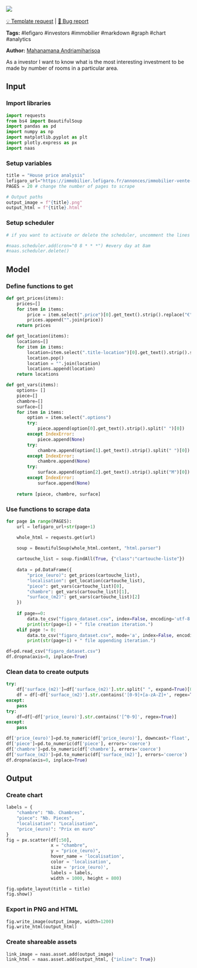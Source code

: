 <a href="https://app.naas.ai/user-redirect/naas/downloader?url=https://raw.githubusercontent.com/jupyter-naas/awesome-notebooks/master/LeFigaro/LeFigaro_House_Price_analysis.ipynb" target="_parent"><img src="https://naasai-public.s3.eu-west-3.amazonaws.com/open_in_naas.svg"/></a><br><br><a href="https://github.com/jupyter-naas/awesome-notebooks/issues/new?assignees=&labels=&template=template-request.md&title=Tool+-+Action+of+the+notebook+">💡 Template request</a> | <a href="https://github.com/jupyter-naas/awesome-notebooks/issues/new?assignees=&labels=bug&template=bug_report.md&title=LeFigaro+-+House+Price+analysis:+Error+short+description">🚨 Bug report</a>

**Tags:** #lefigaro #investors #immobilier #markdown #graph #chart #analytics

**Author:** [Mahanamana Andriamiharisoa](https://www.linkedin.com/in/mahanamana/)

As a investor I want to know what is the most interesting investment to be made by number of rooms in a particular area.

## Input

### Import libraries


```python
import requests
from bs4 import BeautifulSoup
import pandas as pd
import numpy as np
import matplotlib.pyplot as plt
import plotly.express as px
import naas
```

### Setup variables


```python
title = "House price analysis"
lefigaro_url="https://immobilier.lefigaro.fr/annonces/immobilier-vente-maison-paris.html?page=" #link can be changed but keep ?page= to ensure scraping
PAGES = 20 # change the number of pages to scrape

# Output paths
output_image = f"{title}.png"
output_html = f"{title}.html"
```

### Setup scheduler


```python
# if you want to activate or delete the scheduler, uncomment the lines below:

#naas.scheduler.add(cron="0 8 * * *") #every day at 8am
#naas.scheduler.delete() 
```

## Model

### Define functions to get


```python
def get_prices(items):
    prices=[]
    for item in items:
        price = item.select(".price")[0].get_text().strip().replace("€", "").split()
        prices.append("".join(price))
    return prices

def get_location(items):
    locations=[]
    for item in items:
        location=item.select(".title-location")[0].get_text().strip().split(" ")
        location.pop()
        location = "".join(location)
        locations.append(location)
    return locations

def get_vars(items):
    options= []
    piece=[]
    chambre=[]
    surface=[]
    for item in items:
        option = item.select(".options")
        try:
            piece.append(option[0].get_text().strip().split(" ")[0])
        except IndexError:
            piece.append(None)
        try:
            chambre.append(option[1].get_text().strip().split(" ")[0])
        except IndexError:
            chambre.append(None)
        try:
            surface.append(option[2].get_text().strip().split("M")[0])
        except IndexError:
            surface.append(None)
  
    return [piece, chambre, surface]
```

### Use functions to scrape data


```python
for page in range(PAGES):
    url = lefigaro_url+str(page+1)

    whole_html = requests.get(url)

    soup = BeautifulSoup(whole_html.content, "html.parser")
    
    cartouche_list = soup.findAll(True, {"class":"cartouche-liste"})
    
    data = pd.DataFrame({
        "price_(euro)": get_prices(cartouche_list),
        "localisation": get_location(cartouche_list),
        "piece": get_vars(cartouche_list)[0],
        "chambre": get_vars(cartouche_list)[1],
        "surface_(m2)": get_vars(cartouche_list)[2]
    })
    
    if page==0:
        data.to_csv("figaro_dataset.csv", index=False, encoding='utf-8')
        print(str(page+1) + " file creation iteration.")
    elif page != 0:
        data.to_csv("figaro_dataset.csv", mode='a', index=False, encoding='utf-8', header=False)
        print(str(page+1) + " file appending iteration.")
```


```python
df=pd.read_csv("figaro_dataset.csv")
df.dropna(axis=0, inplace=True)
```

### Clean data to create outputs


```python
try:
    df['surface_(m2)']=df['surface_(m2)'].str.split(" ", expand=True)[0]
    df = df[~df['surface_(m2)'].str.contains('[0-9]+[a-zA-Z]+', regex=True)] 
except:
    pass
try:
    df=df[~df['price_(euro)'].str.contains('[^0-9]', regex=True)]
except:
    pass

df['price_(euro)']=pd.to_numeric(df['price_(euro)'], downcast='float', errors='coerce')
df['piece']=pd.to_numeric(df['piece'], errors='coerce')
df['chambre']=pd.to_numeric(df['chambre'], errors='coerce')
df['surface_(m2)']=pd.to_numeric(df['surface_(m2)'], errors='coerce')
df.dropna(axis=0, inplace=True)
```

## Output

### Create chart


```python
labels = {
    "chambre": "Nb. Chambres",
    "piece": "Nb. Pieces",
    "localisation": "Localisation",
    "price_(euro)": "Prix en euro"
}
fig = px.scatter(df[:50],
                 x = "chambre", 
                 y = "price_(euro)",
                 hover_name = 'localisation',
                 color = 'localisation',
                 size = 'price_(euro)',
                 labels = labels,
                 width = 1000, height = 800)

fig.update_layout(title = title)
fig.show()
```

### Export in PNG and HTML


```python
fig.write_image(output_image, width=1200)
fig.write_html(output_html)
```

### Create shareable assets


```python
link_image = naas.asset.add(output_image)
link_html = naas.asset.add(output_html, {"inline": True})
```

